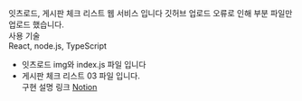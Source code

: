 잇츠로드, 게시판 체크 리스트 웹 서비스 입니다
깃허브 업로드 오류로 인해 부분 파일만 업로드 했습니다.<br>
사용 기술<br>
React, node.js, TypeScript

- 잇츠로드 
img와 index.js 파일 입니다<br>
- 게시판 체크 리스트 
03 파일 입니다.<br>
구현 설명 링크
[Notion](https://polyester-advantage-d3d.notion.site/React-Project-b7c8dfaffb864984832aefd1e9e731e4?pvs=4)

